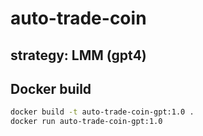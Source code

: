 # auto-trade-coin

## strategy: LMM (gpt4)

## Docker build

```sh
docker build -t auto-trade-coin-gpt:1.0 .
docker run auto-trade-coin-gpt:1.0
```
